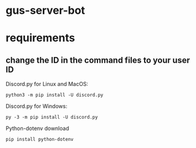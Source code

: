 # gus-server-bot

# requirements

## change the ID in the command files to your user ID

Discord.py for Linux and MacOS: 
```
python3 -m pip install -U discord.py
``` 

Discord.py for Windows:
``` 
py -3 -m pip install -U discord.py
``` 

Python-dotenv download
```
pip install python-dotenv
```
